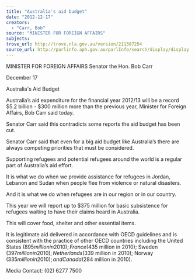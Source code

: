 ```yaml
---
title: "Australia's aid budget"
date: "2012-12-17"
creators:
  - "Carr, Bob"
source: "MINISTER FOR FOREIGN AFFAIRS"
subjects:
trove_url: http://trove.nla.gov.au/version/211387254
source_url: http://parlinfo.aph.gov.au/parlInfo/search/display/display.w3p;query=Id%3A%22media/pressrel/2115060%22
---
```


 MINISTER FOR FOREIGN AFFAIRS  Senator the Hon. Bob Carr 

 December 17 

 

 Australia's Aid Budget  

 

 Australia’s aid expenditure for the financial year 2012/13 will be a record $5.2 billion -  $300 million more than the previous year, Minister for Foreign Affairs, Bob Carr said  today.    

 Senator Carr said this contradicts some reports the aid budget has been cut.    

 Senator Carr said that even for a big aid budget like Australia’s there are always  competing priorities that must be considered.    

 Supporting refugees and potential refugees around the world is a regular part of  Australia’s aid effort.    

 It is what we do when we provide assistance for refugees in Jordan, Lebanon and  Sudan when people flee from violence or natural disasters.    

 And it is what we do when refugees are in our region or in our country.    

 This year we will report up to $375 million for basic subsistence for refugees waiting  to have their claims heard in Australia.    

 This will cover food, shelter and other essential items.    

 It is legitimate aid delivered in accordance with OECD guidelines and is consistent  with the practice of other OECD countries including the United States ($895 million in  2010); France ($435 million in 2010); Sweden ($397 million in 2010); Netherlands  ($339 million in 2010); Norway ($335 million in 2010); and Canada ($284 million in  2010).    

 Media Contact: (02) 6277 7500   

